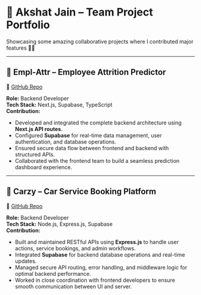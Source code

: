 # 🚀 Akshat Jain – Team Project Portfolio

Showcasing some amazing collaborative projects where I contributed major features 🔧✨

---

## 💼 Empl-Attr – Employee Attrition Predictor  
🔗 [GitHub Repo](https://github.com/Mad-iq/Empl-Attr)

**Role:** Backend Developer  
**Tech Stack:** Next.js, Supabase, TypeScript  
**Contribution:**  
- Developed and integrated the complete backend architecture using **Next.js API routes**.  
- Configured **Supabase** for real-time data management, user authentication, and database operations.  
- Ensured secure data flow between frontend and backend with structured APIs.  
- Collaborated with the frontend team to build a seamless prediction dashboard experience.

---

## 🚗 Carzy – Car Service Booking Platform  
🔗 [GitHub Repo](https://github.com/shornalore/carzy)

**Role:** Backend Developer  
**Tech Stack:** Node.js, Express.js, Supabase  
**Contribution:**  
- Built and maintained RESTful APIs using **Express.js** to handle user actions, service bookings, and admin workflows.  
- Integrated **Supabase** for backend database operations and real-time updates.  
- Managed secure API routing, error handling, and middleware logic for optimal backend performance.  
- Worked in close coordination with frontend developers to ensure smooth communication between UI and server.
